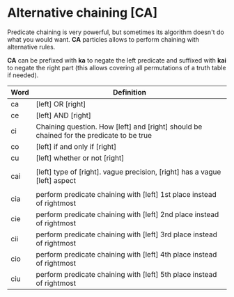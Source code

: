 # Alternative chaining [CA]

Predicate chaining is very powerful, but sometimes its algorithm doesn't do
what you would want. **CA** particles allows to perform chaining with
alternative rules.

**CA** can be prefixed with **ka** to negate the left predicate and suffixed with **kai** to negate
the right part (this allows covering all permutations of a truth table if needed).

| Word | Definition                                                                               |
| ---- | ---------------------------------------------------------------------------------------- |
| ca   | [left] OR [right]                                                                        |
| ce   | [left] AND [right]                                                                       |
| ci   | Chaining question. How [left] and [right] should be chained for the predicate to be true |
| co   | [left] if and only if [right]                                                            |
| cu   | [left] whether or not [right]                                                            |
|      |
| cai  | [left] type of [right]. vague precision, [right] has a vague [left] aspect               |
|      |
| cia  | perform predicate chaining with [left] 1st place instead of rightmost                    |
| cie  | perform predicate chaining with [left] 2nd place instead of rightmost                    |
| cii  | perform predicate chaining with [left] 3rd place instead of rightmost                    |
| cio  | perform predicate chaining with [left] 4th place instead of rightmost                    |
| ciu  | perform predicate chaining with [left] 5th place instead of rightmost                    |
